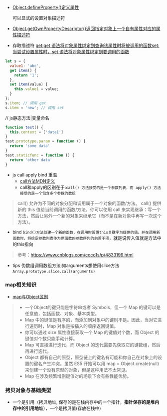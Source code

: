 - [Object.defineProperty()定义属性](https://developer.mozilla.org/zh-CN/docs/Web/JavaScript/Reference/Global_Objects/Object/defineProperty#Parameters)

  可以显式的设置对象描述符

- [Object​.get​OwnProperty​Descriptor()返回指定对象上一个自有属性对应的属性描述符](https://developer.mozilla.org/zh-CN/docs/Web/JavaScript/Reference/Global_Objects/Object/getOwnPropertyDescriptor)

* 存取描述符 [get:get 语法将对象属性绑定到查询该属性时将被调用的函数](https://developer.mozilla.org/zh-CN/docs/Web/JavaScript/Reference/Functions/get)[set:当尝试设置属性时，set 语法将对象属性绑定到要调用的函数](https://developer.mozilla.org/zh-CN/docs/Web/JavaScript/Reference/Functions/set)

```javascript
let s = {
  value1: 'abc',
  get item() {
    return '1';
  },
  set item(value) {
    this.value1 = value;
  }
};
s.item; // 调用 get
s.item = 'new'; // 调用 set
```

//  js静态方法|变量命名
```javascript
function test() {
  this.context = ['data1']
}
test.prototype.param = function () {
  return 'some data'
}
test.staticfunc = function () {
  return 'other data'
}
```
+ js call apply bind 重温
  + [call方法MDN定义](https://developer.mozilla.org/zh-CN/docs/Web/JavaScript/Reference/Global_Objects/Function/call)
  + call和apply的区别在于:`call() 方法接受的是一个参数列表，而 apply() 方法接受的是一个包含多个参数的数组`
  
 >call() 允许为不同的对象分配和调用属于一个对象的函数/方法。
 >call() 提供新的 this 值给当前调用的函数/方法。你可以使用 call 来实现继承：写一个方法，然后让另外一个新的对象来继承它（而不是在新对象中再写一次这个方法）。
 
 + bind `bind()方法创建一个新的函数，在调用时设置this关键字为提供的值。并在调用新函数时，将给定参数列表作为原函数的参数序列的前若干项`，就是说传入值就是方法中的this指向
 > 参考：https://www.cnblogs.com/coco1s/p/4833199.html
 + tips 伪数组调用数组方法:如arguments想使用slice方法`Array.prototype.slice.call(arguments)`
### map相关知识
+ [map与Object区别](https://developer.mozilla.org/zh-CN/docs/Web/JavaScript/Reference/Global_Objects/Map)
>  + 一个Object的键只能是字符串或者 Symbols，但一个 Map 的键可以是任意值，包括函数、对象、基本类型。
> + Map 中的键值是有序的，而添加到对象中的键则不是。因此，当对它进行遍历时，Map 对象是按插入的顺序返回键值。
> + 你可以通过 size 属性直接获取一个 Map 的键值对个数，而 Object 的键值对个数只能手动计算。
> + Map 可直接进行迭代，而 Object 的迭代需要先获取它的键数组，然后再进行迭代。
> + Object 都有自己的原型，原型链上的键名有可能和你自己在对象上的设置的键名产生冲突。虽然 ES5 开始可以用 map = Object.create(null) 来创建一个没有原型的对象，但是这种用法不太常见。
> + Map 在涉及频繁增删键值对的场景下会有些性能优势。

### 拷贝对象与基础类型
+ 一个是引用（拷贝地址, 保存的是在栈内存中的一个指针，**指针保存的是堆内存中的引用地址**），一个是拷贝值(存放在栈中)
